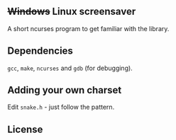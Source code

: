 ## ~~Windows~~ Linux screensaver

A short ncurses program to get familiar with the library.

## Dependencies

`gcc`, `make`, `ncurses` and `gdb` (for debugging).

## Adding your own charset

Edit `snake.h` - just follow the pattern.


## License
